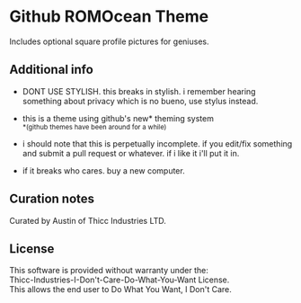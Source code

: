 # Github ROMOcean Theme

Includes optional square profile pictures for geniuses.

## Additional info

* DONT USE STYLISH. this breaks in stylish. i remember hearing something about privacy which is no bueno, use stylus instead.

* this is a theme using github's new* theming system
<br><sup>\*(github themes have been around for a while)</sup>

* i should note that this is perpetually incomplete. if you edit/fix something and submit a pull request or whatever. if i like it i'll put it in.

* if it breaks who cares. buy a new computer.

## Curation notes

Curated by Austin of Thicc Industries LTD.

## License


This software is provided without warranty under the:<br>
Thicc-Industries-I-Don't-Care-Do-What-You-Want License.<br>
This allows the end user to Do What You Want, I Don't Care.<br>
